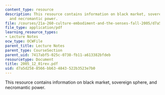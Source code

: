 ```yaml
---
content_type: resource
description: This resource contains information on black market, sovereign sphere,
  and necromantic power.
file: /courses/21a-260-culture-embodiment-and-the-senses-fall-2005/d7a5d2588566bb634843522b3523e7b0_2005_12_01rev.pdf
file_type: application/pdf
learning_resource_types:
- Lecture Notes
ocw_type: OCWFile
parent_title: Lecture Notes
parent_type: CourseSection
parent_uid: 7417abf5-025c-0738-fb11-a613382bfdeb
resourcetype: Document
title: 2005_12_01rev.pdf
uid: d7a5d258-8566-bb63-4843-522b3523e7b0
---
```

This resource contains information on black market, sovereign sphere, and necromantic power.

